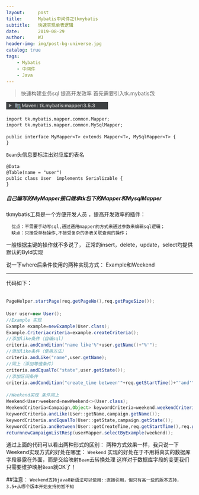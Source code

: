 ```yaml
---
layout:     post
title:      Mybatis中间件之tkmybatis
subtitle:   快速实现单表逻辑
date:       2019-08-29
author:     WJ
header-img: img/post-bg-universe.jpg
catalog: true
tags:
    - Mybatis
    - 中间件
    - Java
---
```



> 快速构建业务sql 提高开发效率
> 首先需要引入tk.mybatis包

![jar包](https://github.com/HunterJerry/hunterjerry.github.io/blob/master/img/tk-mybatisPic.png)

```
import tk.mybatis.mapper.common.Mapper;
import tk.mybatis.mapper.common.MySqlMapper;

public interface MyMapper<T> extends Mapper<T>, MySqlMapper<T> {
}

```

``Bean``头信息要标注出对应库的表名

```
@Data
@Table(name = "user")
public class User  implements Serializable {
}
```

##### 自己编写的MyMapper接口继承tk包下的Mapper和MysqlMapper

tkmybatis工具是一个方便开发人员 ，提高开发效率的插件：

      优点：不需要手动写sql,通过通用mapper的方式来通过参数来编辑sql逻辑；
      缺点：只接受单标操作,不接受复杂的多表关联查询的操作；

一般根据主键的操作就不多说了，
正常的insert，delete，update，select均提供默认的ById实现

说一下where后条件使用的两种实现方式：
Example和Weekend

-----

代码如下：

```java

PageHelper.startPage(req.getPageNo(),req.getPageSize());

User user=new User();
//Example 实现
Example example=newExample(User.class);
Example.Criteriacriteria=example.createCriteria();
//添加like条件（自编sql）
criteria.andCondition("name like'%"+user.getName()+"%'"); 
//添加like条件（使用方法）
criteria.andLike("name",user.getName);
//同上（添加等值条件）
criteria.andEqualTo("state",user.getState());
//添加区间条件
criteria.andCondition("create_time between'"+req.getStartTime()+"'and'"+req.getEndTime()+"'");

//Weekend实现 条件同上
Weekend<User>weekend=newWeekend<>(User.class);
WeekendCriteria<Campaign,Object> keywordCriteria=weekend.weekendCriteria();
keywordCriteria.andLike(User::getName,campaign.getName());
keywordCriteria.andEqualTo(User::getState,campaign.getState());
keywordCriteria.andBetween(User::getCreateTime,req.getStartTime(),req.getEndTime());
returnnewCampaignListResp(userMapper.selectByExample(weekend));
```

通过上面的代码可以看出两种形式的区别：
两种方式效果一样，我只说一下Weekend实现方式的好处在哪里：
`Weekend` 实现的好处在于不用将真实的数据库字段暴露在外面，而是交给映射`Bean`去转换处理
这样对于数据库字段的变更我们只需要维护映射`Bean`就OK了！

##注意：
`Weekend支持java8新语法可以使用::直接引用，但只有高一些的版本支持，3.5+从哪个版本开始支持的暂不知`



